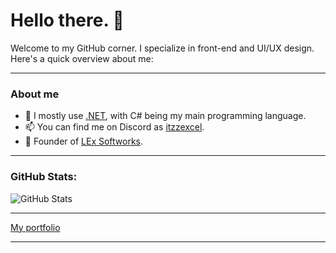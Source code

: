 # Hello there. 👋
Welcome to my GitHub corner. I specialize in front-end and UI/UX design. Here's a quick overview about me:
<hr>
<h3>About me</h3>

- 🌱 I mostly use [.NET](https://dot.net), with C# being my main programming language.
- 📫 You can find me on Discord as [itzzexcel](https://discord.com/users/686765279363334205).
- 🏦 Founder of [LEx Softworks](https://github.com/LExteamz).
<hr>

### GitHub Stats:

![GitHub Stats](https://github-readme-stats.vercel.app/api?username=ItzzExcel&show_icons=true&theme=tokyonight#gh-dark-mode-only)

<hr>
<a href="https://excel.lexploits.top">My portfolio</a>
<hr>
